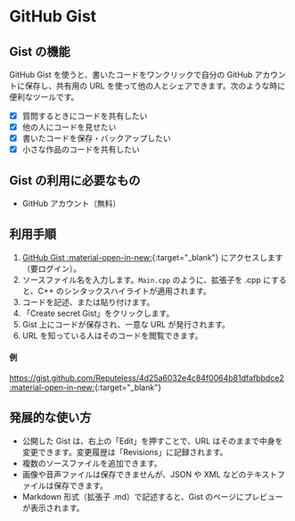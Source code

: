# GitHub Gist

## Gist の機能
GitHub Gist を使うと、書いたコードをワンクリックで自分の GitHub アカウントに保存し、共有用の URL を使って他の人とシェアできます。次のような時に便利なツールです。

- [x] 質問するときにコードを共有したい
- [x] 他の人にコードを見せたい
- [x] 書いたコードを保存・バックアップしたい
- [x] 小さな作品のコードを共有したい

## Gist の利用に必要なもの
- GitHub アカウント（無料）

## 利用手順
1. [GitHub Gist :material-open-in-new:](https://gist.github.com/){:target="_blank"} にアクセスします（要ログイン）。
2. ソースファイル名を入力します。`Main.cpp` のように、拡張子を .cpp にすると、C++ のシンタックスハイライトが適用されます。
3. コードを記述、または貼り付けます。
4. 「Create secret Gist」をクリックします。
5. Gist 上にコードが保存され、一意な URL が発行されます。
6. URL を知っている人はそのコードを閲覧できます。

#### 例
[https://gist.github.com/Reputeless/4d25a6032e4c84f0064b81dfafbbdce2 :material-open-in-new:](https://gist.github.com/Reputeless/4d25a6032e4c84f0064b81dfafbbdce2){:target="_blank"}

## 発展的な使い方
- 公開した Gist は、右上の「Edit」を押すことで、URL はそのままで中身を変更できます。変更履歴は「Revisions」に記録されます。
- 複数のソースファイルを追加できます。
- 画像や音声ファイルは保存できませんが、JSON や XML などのテキストファイルは保存できます。
- Markdown 形式（拡張子 .md）で記述すると、Gist のページにプレビューが表示されます。
